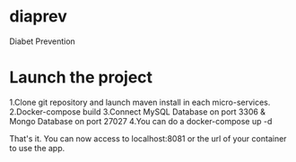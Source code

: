 # diaprev
Diabet Prevention

# Launch the project

1.Clone git repository and launch maven install in each micro-services.
2.Docker-compose build
3.Connect MySQL Database on port 3306 & Mongo Database on port 27027
4.You can do a docker-compose up -d

That's it. You can now access to localhost:8081 or the url of your container to use the app.

